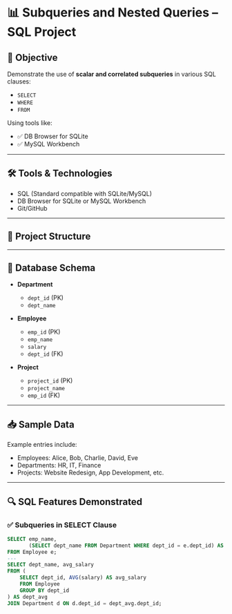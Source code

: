 # 📊 Subqueries and Nested Queries – SQL Project

## 🎯 Objective
Demonstrate the use of **scalar and correlated subqueries** in various SQL clauses:  
- `SELECT`
- `WHERE`
- `FROM`

Using tools like:
- ✅ DB Browser for SQLite
- ✅ MySQL Workbench

---

## 🛠️ Tools & Technologies
- SQL (Standard compatible with SQLite/MySQL)
- DB Browser for SQLite or MySQL Workbench
- Git/GitHub

---

## 📁 Project Structure


---

## 🧱 Database Schema

- **Department**
  - `dept_id` (PK)
  - `dept_name`

- **Employee**
  - `emp_id` (PK)
  - `emp_name`
  - `salary`
  - `dept_id` (FK)

- **Project**
  - `project_id` (PK)
  - `project_name`
  - `emp_id` (FK)

---

## 📥 Sample Data

Example entries include:
- Employees: Alice, Bob, Charlie, David, Eve
- Departments: HR, IT, Finance
- Projects: Website Redesign, App Development, etc.

---

## 🔍 SQL Features Demonstrated

### ✅ Subqueries in SELECT Clause
```sql
SELECT emp_name, 
       (SELECT dept_name FROM Department WHERE dept_id = e.dept_id) AS department
FROM Employee e;
---
SELECT dept_name, avg_salary
FROM (
    SELECT dept_id, AVG(salary) AS avg_salary
    FROM Employee
    GROUP BY dept_id
) AS dept_avg
JOIN Department d ON d.dept_id = dept_avg.dept_id;
